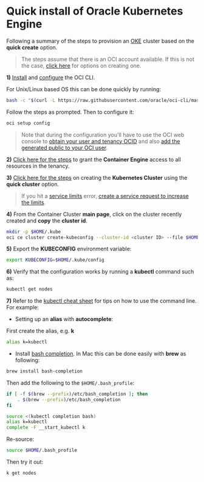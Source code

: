 # Quick install of Oracle Kubernetes Engine
Following a summary of the steps to provision an [OKE](https://cloud.oracle.com/containers/kubernetes-engine) cluster based on the **quick create** option.

> The steps assume that there is an OCI account available.
> If this is not the case, [click here](https://docs.oracle.com/en/cloud/get-started/subscriptions-cloud/csgsg/how-do-i-sign.html)
> for options on creating one.

**1)** [Install](https://docs.cloud.oracle.com/iaas/Content/API/SDKDocs/cliinstall.htm) and [configure](https://docs.cloud.oracle.com/iaas/Content/API/SDKDocs/cliconfigure.htm) the OCI CLI.

For Unix/Linux based OS this can be done quickly by running:

```bash
bash -c "$(curl -L https://raw.githubusercontent.com/oracle/oci-cli/master/scripts/install/install.sh)"
```

Follow the steps as prompted. Then to configure it:

```bash
oci setup config
```

> Note that during the configuration you'll have to use the OCI web console to [obtain your user and tenancy OCID](https://docs.cloud.oracle.com/Content/API/Concepts/apisigningkey.htm#Other)
> and also [add the generated public to your OCI user](https://docs.cloud.oracle.com/Content/API/Concepts/apisigningkey.htm#How2).

**2)** [Click here for the steps](https://docs.cloud.oracle.com/iaas/Content/ContEng/Concepts/contengpolicyconfig.htm#PolicyPrerequisitesService) to grant the **Container Engine** access to all resources in the tenancy.

**3)** [Click here for the steps](https://docs.cloud.oracle.com/iaas/Content/ContEng/Tasks/contengcreatingclusterusingoke.htm) on creating the **Kubernetes Cluster** using the **quick cluster** option.

> If you hit a [service limits](https://docs.cloud.oracle.com/iaas/Content/General/Concepts/servicelimits.htm) error,
> [create a service request to increase the limits](https://docs.cloud.oracle.com/iaas/Content/General/Concepts/servicelimits.htm).

**4)** From the Container Cluster **main page**, click on the cluster recently created and **copy** the **cluster id**.

```bash
mkdir -p $HOME/.kube
oci ce cluster create-kubeconfig --cluster-id <cluster ID> --file $HOME/.kube/config --region us-ashburn-1
```

**5)** Export the **KUBECONFIG** environment variable:

```bash
export KUBECONFIG=$HOME/.kube/config
```

**6)** Verify that the configuration works by running a **kubectl** command such as:

```bash
kubectl get nodes
```

**7)** Refer to the [kubectl cheat sheet](https://kubernetes.io/docs/reference/kubectl/cheatsheet/)
for tips on how to use the command line. For example:

- Setting up an **alias** with **autocomplete**:

First create the alias, e.g. **k**

```bash
alias k=kubectl
```

- Install [bash completion](https://github.com/scop/bash-completion).
In Mac this can be done easily with **brew** as following:

```bash
brew install bash-completion
```

Then add the following to the `$HOME/.bash_profile`:

```bash
if [ -f $(brew --prefix)/etc/bash_completion ]; then
    . $(brew --prefix)/etc/bash_completion
fi

source <(kubectl completion bash)
alias k=kubectl
complete -F __start_kubectl k
```

Re-source:

```bash
source $HOME/.bash_profile
```

Then try it out:

```bash
k get nodes
```
